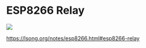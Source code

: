 # ESP8266 Relay

![](https://m.media-amazon.com/images/I/61aUa18F8KL._SX522_.jpg)

<https://lsong.org/notes/esp8266.html#esp8266-relay>